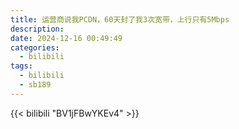 ```yaml
---
title: 运营商说我PCDN，60天封了我3次宽带，上行只有5Mbps
description:
date: 2024-12-16 00:49:49
categories:
  - bilibili
tags:
  - bilibili
  - sb189
---
```


{{< bilibili "BV1jFBwYKEv4" >}}
